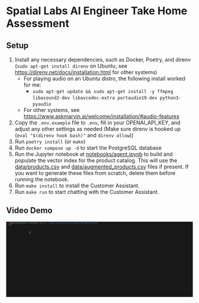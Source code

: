 # Spatial Labs AI Engineer Take Home Assessment

## Setup

1. Install any necessary dependencies, such as Docker, Poetry, and direnv (`sudo apt-get install direnv` on Ubuntu, see <https://direnv.net/docs/installation.html> for other systems)
    - For playing audio on an Ubuntu distro, the following install worked for me:
        - `sudo apt-get update && sudo apt-get install -y ffmpeg libasound2-dev libavcodec-extra portaudio19-dev python3-pyaudio`
    - For other systems, see <https://www.askmarvin.ai/welcome/installation/#audio-features>
2. Copy the `.env.example` file to `.env`, fill in your OPENAI_API_KEY, and adjust any other settings as needed (Make sure direnv is hooked up (`eval "$(direnv hook bash)"` and `direnv allow`))
3. Run `poetry install` (or `make`)
4. Run `docker compose up -d` to start the PostgreSQL database
5. Run the Jupyter notebook at [notebooks/agent.ipynb](./notebooks/agent.ipynb) to build and populate the vector index for the product catalog. This will use the [data/products.csv](./data/products.csv) and [data/augmented_products.csv](./data/augmented_products.csv) files if present. If you want to generate these files from scratch, delete them before running the notebook.
6. Run `make install` to install the Customer Assistant.
7. Run `make run` to start chatting with the Customer Assistant.

## Video Demo

![demo](./data/demo.gif)
